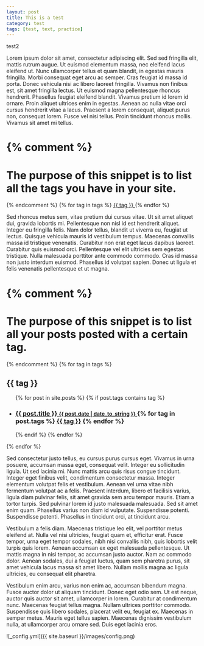 ```yaml
---
layout: post
title: This is a test
category: test
tags: [test, text, practice]
---
```

test2

Lorem ipsum dolor sit amet, consectetur adipiscing elit. Sed sed fringilla elit, mattis rutrum augue. Ut euismod elementum massa, nec eleifend lacus eleifend ut. Nunc ullamcorper tellus et quam blandit, in egestas mauris fringilla. Morbi consequat eget arcu ac semper. Cras feugiat id massa id porta. Donec vehicula nisi ac libero laoreet fringilla. Vivamus non finibus est, sit amet fringilla lectus. Ut euismod magna pellentesque rhoncus hendrerit. Phasellus feugiat eleifend blandit. Vivamus pretium id lorem id ornare. Proin aliquet ultrices enim in egestas. Aenean ac nulla vitae orci cursus hendrerit vitae a lacus. Praesent a lorem consequat, aliquet purus non, consequat lorem. Fusce vel nisi tellus. Proin tincidunt rhoncus mollis. Vivamus sit amet mi tellus.

{% comment %}
=======================
The purpose of this snippet is to list all the tags you have in your site.
=======================
{% endcomment %}
{% for tag in tags %}
	<a href="#{{ tag | slugify }}"> {{ tag }} </a>
{% endfor %}

Sed rhoncus metus sem, vitae pretium dui cursus vitae. Ut sit amet aliquet dui, gravida lobortis mi. Pellentesque non nisl id est hendrerit aliquet. Integer eu fringilla felis. Nam dolor tellus, blandit ut viverra eu, feugiat ut lectus. Quisque vehicula mauris id vestibulum tempus. Maecenas convallis massa id tristique venenatis. Curabitur non erat eget lacus dapibus laoreet. Curabitur quis euismod orci. Pellentesque vel elit ultricies sem egestas tristique. Nulla malesuada porttitor ante commodo commodo. Cras id massa non justo interdum euismod. Phasellus id volutpat sapien. Donec ut ligula et felis venenatis pellentesque et ut magna.


{% comment %}
=======================
The purpose of this snippet is to list all your posts posted with a certain tag.
=======================
{% endcomment %}
{% for tag in tags %}
	<h2 id="{{ tag | slugify }}">{{ tag }}</h2>
	<ul>
	 {% for post in site.posts %}
		 {% if post.tags contains tag %}
		 <li>
		 <h3>
		 <a href="{{ post.url }}">
		 {{ post.title }}
		 <small>{{ post.date | date_to_string }}</small>
		 </a>
		 {% for tag in post.tags %}
			 <a class="tag" href="/blog/tag/#{{ tag | slugify }}">{{ tag }}</a>
		 {% endfor %}
		 </h3>
		 </li>
		 {% endif %}
	 {% endfor %}
	</ul>
{% endfor %}

Sed consectetur justo tellus, eu cursus purus cursus eget. Vivamus in urna posuere, accumsan massa eget, consequat velit. Integer eu sollicitudin ligula. Ut sed lacinia mi. Nunc mattis arcu quis risus congue tincidunt. Integer eget finibus velit, condimentum consectetur massa. Integer elementum volutpat felis et vestibulum. Aenean vel urna vitae nibh fermentum volutpat ac a felis. Praesent interdum, libero et facilisis varius, ligula diam pulvinar felis, sit amet gravida sem arcu tempor mauris. Etiam a tortor turpis. Sed pulvinar lorem id justo malesuada malesuada. Sed sit amet enim quam. Phasellus varius non diam id vulputate. Suspendisse potenti. Suspendisse potenti. Phasellus in tincidunt orci, at tincidunt arcu.

Vestibulum a felis diam. Maecenas tristique leo elit, vel porttitor metus eleifend at. Nulla vel nisi ultricies, feugiat quam et, efficitur erat. Fusce tempor, urna eget tempor sodales, nibh nisi convallis nibh, quis lobortis velit turpis quis lorem. Aenean accumsan ex eget malesuada pellentesque. Ut mattis magna in nisi tempor, ac accumsan justo auctor. Nam ac commodo dolor. Aenean sodales, dui a feugiat luctus, quam sem pharetra purus, sit amet vehicula lacus massa sit amet libero. Nullam mollis magna ac ligula ultricies, eu consequat elit pharetra.

Vestibulum enim arcu, varius non enim ac, accumsan bibendum magna. Fusce auctor
dolor ut aliquam tincidunt. Donec eget odio sem. Ut est neque, auctor quis
auctor sit amet, ullamcorper in lorem. Curabitur at condimentum nunc. Maecenas
feugiat tellus magna. Nullam ultrices porttitor commodo. Suspendisse quis libero
sodales, placerat velit eu, feugiat ex. Maecenas in semper metus. Mauris eget
tellus sapien. Maecenas dignissim vestibulum nulla, at ullamcorper arcu ornare
sed. Duis eget lacinia eros.

![_config.yml]({{ site.baseurl }}/images/config.png)
